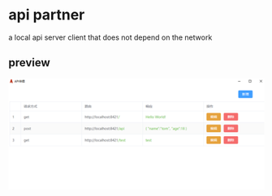 # api partner
a local api server client that does not depend on the network

## preview
![preview](preview.png)
